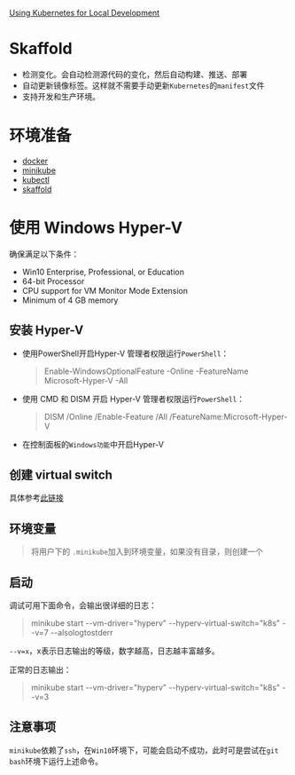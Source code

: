 [Using Kubernetes for Local Development](https://nemethgergely.com/using-kubernetes-for-local-development/)

# Skaffold
- 检测变化。会自动检测源代码的变化，然后自动构建、推送、部署
- 自动更新镜像标签。这样就不需要手动更新`Kubernetes`的`manifest`文件
- 支持开发和生产环境。

# 环境准备
- [docker](https://docs.docker.com/install/#supported-platforms)
- [minikube](https://github.com/kubernetes/minikube/releases)
- [kubectl](https://kubernetes.io/docs/tasks/tools/install-kubectl/)
- [skaffold](https://github.com/GoogleCloudPlatform/skaffold/releases)


# 使用 Windows Hyper-V
确保满足以下条件：
- Win10 Enterprise, Professional, or Education
- 64-bit Processor
- CPU support for VM Monitor Mode Extension
- Minimum of 4 GB memory

## 安装 Hyper-V
- 使用PowerShell开启Hyper-V
  管理者权限运行`PowerShell`：
  > Enable-WindowsOptionalFeature -Online -FeatureName Microsoft-Hyper-V -All

- 使用 CMD 和 DISM 开启 Hyper-V
  管理者权限运行`PowerShell`：
  > DISM /Online /Enable-Feature /All /FeatureName:Microsoft-Hyper-V

- 在控制面板的`Windows功能`中开启Hyper-V

## 创建 virtual switch
具体参考[此链接](https://docs.microsoft.com/en-us/windows-server/virtualization/hyper-v/get-started/create-a-virtual-switch-for-hyper-v-virtual-machines)

## 环境变量
> 将用户下的 `.minikube`加入到环境变量，如果没有目录，则创建一个

## 启动
调试可用下面命令，会输出很详细的日志：
> minikube start --vm-driver="hyperv" --hyperv-virtual-switch="k8s" --v=7 --alsologtostderr

`--v=x`，x表示日志输出的等级，数字越高，日志越丰富越多。

正常的日志输出：
> minikube start --vm-driver="hyperv" --hyperv-virtual-switch="k8s" --v=3

## 注意事项
`minikube`依赖了`ssh`，在`Win10`环境下，可能会启动不成功，此时可是尝试在`git bash`环境下运行上述命令。